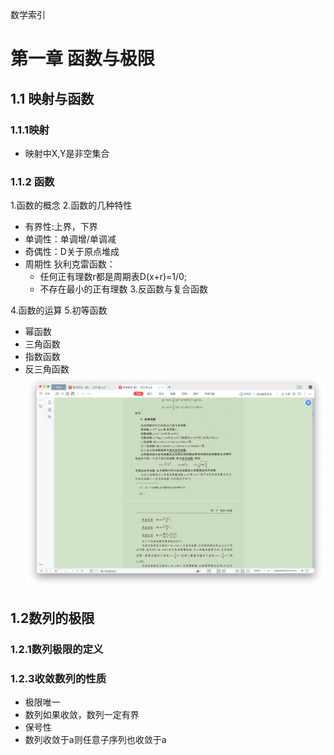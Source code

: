 数学索引

# 第一章 函数与极限
## 1.1 映射与函数

### 1.1.1映射
-  映射中X,Y是非空集合
### 1.1.2 函数

1.函数的概念
2.函数的几种特性
- 有界性:上界，下界
- 单调性：单调增/单调减
- 奇偶性：D关于原点堆成
- 周期性
狄利克雷函数：
	 - 任何正有理数r都是周期表D(x+r)=1/0;
	 - 不存在最小的正有理数
3.反函数与复合函数 

4.函数的运算
5.初等函数
- 幂函数
- 三角函数
- 指数函数
- 反三角函数
![hh](../sources/1.png)
## 1.2数列的极限
### 1.2.1数列极限的定义
### 1.2.3收敛数列的性质
- 极限唯一
- 数列如果收敛，数列一定有界
- 保号性
- 数列收敛于a则任意子序列也收敛于a